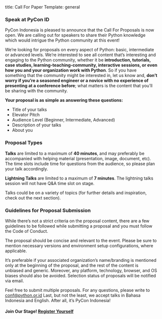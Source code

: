 title: Call For Paper
Template: general

### Speak at PyCon ID

PyCon Indonesia is pleased to announce that the Call For Proposals is now open. We are calling out for speakers to share their Python knowledge which would intrigue the Python community at this event!

We’re looking for proposals on every aspect of Python: basic, intermediate or advanced levels. We’re interested to see all content that’s interesting and engaging to the Python community, whether it be **introduction, tutorials, case studies, learning-teaching-community, interactive sessions, or even how you and your organization work with Python**. So if you have something that the community might be interested in, let us know and, **don’t worry if you’re a seasoned engineer or a novice with no experience of presenting at a conference before**; what matters is the content that you’ll be sharing with the community.

**Your proposal is as simple as answering these questions:**

* Title of your talks
* Elevator Pitch
* Audience Level (Beginner, Intermediate, Advanced)
* Description of your talks
* About you

### Proposal Types

**Talks** are limited to a maximum of **40 minutes**, and may preferably be accompanied with helping material (presentation, image, document, etc). The time slots include time for questions from the audience, so please plan your talk accordingly.

**Lightning Talks** are limited to a maximum of **7 minutes**. The lightning talks session will not have Q&A time slot on stage.

Talks could be on a variety of topics (for further details and inspiration, check out the next section).

### Guidelines for Proposal Submission

While there’s not a strict criteria on the proposal content, there are a few guidelines to be followed while submitting a proposal and you must follow the Code of Conduct.

The proposal should be concise and relevant to the event. Please be sure to mention necessary versions and environment setup configurations, where applicable.

It’s preferable if your associated organization’s name/branding is mentioned only at the beginning of the proposal, and the rest of the content is unbiased and generic. Moreover, any platform, technology, browser, and OS biases should also be avoided. Selection status of proposals will be notified via email.

Feel free to submit multiple proposals. For any questions, please write to conf@python.or.id Last, but not the least, we accept talks in Bahasa Indonesia and English. After all, it’s PyCon Indonesia!


#### Join Our Stage! **[Register Yourself](https://www.papercall.io/pyconid2020)**